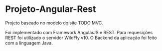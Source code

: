 # Projeto-Angular-Rest
Projeto baseado no modelo do site TODO MVC.

Foi implementado com Framework AngularJS e REST.
Para requesições REST foi utilizado o servidor WildFly v10.
O Backend da aplicação foi feito com a linguagem Java.
